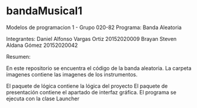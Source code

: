 # bandaMusical1

Modelos de programacion 1 - Grupo 020-82
Programa: Banda Aleatoria

Integrantes:
Daniel Alfonso Vargas Ortiz  20152020009 
Brayan Steven Aldana Gómez  20152020042

Resumen:

En este repositorio se encuentra el código de la banda aleatoria.
La carpeta imagenes contiene las imagenes de los instrumentos.

El paquete de lógica contiene la lógica del proyecto
El paquete de presentación contiene el apartado de interfaz gráfica.
El programa se ejecuta con la clase Launcher 
